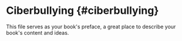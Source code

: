 # Ciberbullying {#ciberbullying}

This file serves as your book&#039;s preface, a great place to describe your book&#039;s content and ideas.